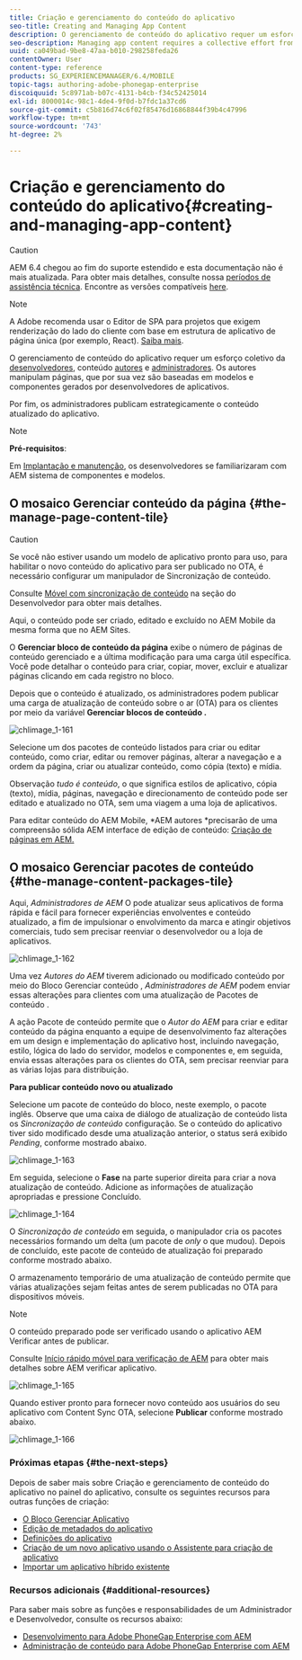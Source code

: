 ```yaml
---
title: Criação e gerenciamento do conteúdo do aplicativo
seo-title: Creating and Managing App Content
description: O gerenciamento de conteúdo do aplicativo requer um esforço coletivo de desenvolvedores, autores de conteúdo e administradores.  Os autores manipulam páginas, que por sua vez são baseadas em modelos e componentes gerados por desenvolvedores de aplicativos.
seo-description: Managing app content requires a collective effort from developers, content authors and administrators.  Authors manipulate pages, which are in turn based off of templates and components generated by app developers.
uuid: ca049bad-9be8-47aa-b010-298258feda26
contentOwner: User
content-type: reference
products: SG_EXPERIENCEMANAGER/6.4/MOBILE
topic-tags: authoring-adobe-phonegap-enterprise
discoiquuid: 5c8971ab-b07c-4131-b4cb-f34c52425014
exl-id: 8000014c-98c1-4de4-9f0d-b7fdc1a37cd6
source-git-commit: c5b816d74c6f02f85476d16868844f39b4c47996
workflow-type: tm+mt
source-wordcount: '743'
ht-degree: 2%

---
```


# Criação e gerenciamento do conteúdo do aplicativo{#creating-and-managing-app-content}

>[!CAUTION]
>
>AEM 6.4 chegou ao fim do suporte estendido e esta documentação não é mais atualizada. Para obter mais detalhes, consulte nossa [períodos de assistência técnica](https://helpx.adobe.com/br/support/programs/eol-matrix.html). Encontre as versões compatíveis [here](https://experienceleague.adobe.com/docs/).

>[!NOTE]
>
>A Adobe recomenda usar o Editor de SPA para projetos que exigem renderização do lado do cliente com base em estrutura de aplicativo de página única (por exemplo, React). [Saiba mais](/help/sites-developing/spa-overview.md).

O gerenciamento de conteúdo do aplicativo requer um esforço coletivo da [desenvolvedores](#developer), conteúdo [autores](#author) e [administradores](#administrator). Os autores manipulam páginas, que por sua vez são baseadas em modelos e componentes gerados por desenvolvedores de aplicativos.

Por fim, os administradores publicam estrategicamente o conteúdo atualizado do aplicativo.

>[!NOTE]
>
>**Pré-requisitos**:
>
>Em [Implantação e manutenção](/help/sites-deploying/deploy.md), os desenvolvedores se familiarizaram com AEM sistema de componentes e modelos.

## O mosaico Gerenciar conteúdo da página {#the-manage-page-content-tile}

>[!CAUTION]
>
>Se você não estiver usando um modelo de aplicativo pronto para uso, para habilitar o novo conteúdo do aplicativo para ser publicado no OTA, é necessário configurar um manipulador de Sincronização de conteúdo.
>
>Consulte [Móvel com sincronização de conteúdo](/help/mobile/phonegap-contentsync.md) na seção do Desenvolvedor para obter mais detalhes.

Aqui, o conteúdo pode ser criado, editado e excluído no AEM Mobile da mesma forma que no AEM Sites.

O **Gerenciar bloco de conteúdo da página** exibe o número de páginas de conteúdo gerenciado e a última modificação para uma carga útil específica. Você pode detalhar o conteúdo para criar, copiar, mover, excluir e atualizar páginas clicando em cada registro no bloco.

Depois que o conteúdo é atualizado, os administradores podem publicar uma carga de atualização de conteúdo sobre o ar (OTA) para os clientes por meio da variável **Gerenciar blocos de conteúdo .**

![chlimage_1-161](assets/chlimage_1-161.png)

Selecione um dos pacotes de conteúdo listados para criar ou editar conteúdo, como criar, editar ou remover páginas, alterar a navegação e a ordem da página, criar ou atualizar conteúdo, como cópia (texto) e mídia.

Observação *tudo é conteúdo*, o que significa estilos de aplicativo, cópia (texto), mídia, páginas, navegação e direcionamento de conteúdo pode ser editado e atualizado no OTA, sem uma viagem a uma loja de aplicativos.

Para editar conteúdo do AEM Mobile, *AEM autores *precisarão de uma compreensão sólida AEM interface de edição de conteúdo: [Criação de páginas em AEM.](/help/sites-authoring/qg-page-authoring.md)

## O mosaico Gerenciar pacotes de conteúdo {#the-manage-content-packages-tile}

Aqui, *Administradores de AEM* O pode atualizar seus aplicativos de forma rápida e fácil para fornecer experiências envolventes e conteúdo atualizado, a fim de impulsionar o envolvimento da marca e atingir objetivos comerciais, tudo sem precisar reenviar o desenvolvedor ou a loja de aplicativos.

![chlimage_1-162](assets/chlimage_1-162.png)

Uma vez *Autores do AEM* tiverem adicionado ou modificado conteúdo por meio do Bloco Gerenciar conteúdo , *Administradores de AEM* podem enviar essas alterações para clientes com uma atualização de Pacotes de conteúdo .

A ação Pacote de conteúdo permite que o *Autor do AEM* para criar e editar conteúdo da página enquanto a equipe de desenvolvimento faz alterações em um design e implementação do aplicativo host, incluindo navegação, estilo, lógica do lado do servidor, modelos e componentes e, em seguida, envia essas alterações para os clientes do OTA, sem precisar reenviar para as várias lojas para distribuição.

**Para publicar conteúdo novo ou atualizado**

Selecione um pacote de conteúdo do bloco, neste exemplo, o pacote inglês. Observe que uma caixa de diálogo de atualização de conteúdo lista os *Sincronização de conteúdo* configuração. Se o conteúdo do aplicativo tiver sido modificado desde uma atualização anterior, o status será exibido *Pending*, conforme mostrado abaixo.

![chlimage_1-163](assets/chlimage_1-163.png)

Em seguida, selecione o **Fase** na parte superior direita para criar a nova atualização de conteúdo. Adicione as informações de atualização apropriadas e pressione Concluído.

![chlimage_1-164](assets/chlimage_1-164.png)

O *Sincronização de conteúdo* em seguida, o manipulador cria os pacotes necessários formando um delta (um pacote de *only* o que mudou). Depois de concluído, este pacote de conteúdo de atualização foi preparado conforme mostrado abaixo.

O armazenamento temporário de uma atualização de conteúdo permite que várias atualizações sejam feitas antes de serem publicadas no OTA para dispositivos móveis.

>[!NOTE]
>
>O conteúdo preparado pode ser verificado usando o aplicativo AEM Verificar antes de publicar.
>
>Consulte [Início rápido móvel para verificação de AEM](/help/mobile/phonegap-mobile-quickstart.md) para obter mais detalhes sobre AEM verificar aplicativo.

![chlimage_1-165](assets/chlimage_1-165.png)

Quando estiver pronto para fornecer novo conteúdo aos usuários do seu aplicativo com Content Sync OTA, selecione **Publicar** conforme mostrado abaixo.

![chlimage_1-166](assets/chlimage_1-166.png)

### Próximas etapas {#the-next-steps}

Depois de saber mais sobre Criação e gerenciamento de conteúdo do aplicativo no painel do aplicativo, consulte os seguintes recursos para outras funções de criação:

* [O Bloco Gerenciar Aplicativo](/help/mobile/phonegap-app-details-tile.md)
* [Edição de metadados do aplicativo](/help/mobile/phonegap-editmetadata.md)
* [Definições do aplicativo](/help/mobile/phonegap-app-definitions.md)
* [Criação de um novo aplicativo usando o Assistente para criação de aplicativo](/help/mobile/phonegap-create-new-app.md)
* [Importar um aplicativo híbrido existente](/help/mobile/phonegap-adding-content-to-imported-app.md)

### Recursos adicionais {#additional-resources}

Para saber mais sobre as funções e responsabilidades de um Administrador e Desenvolvedor, consulte os recursos abaixo:

* [Desenvolvimento para Adobe PhoneGap Enterprise com AEM](/help/mobile/developing-in-phonegap.md)
* [Administração de conteúdo para Adobe PhoneGap Enterprise com AEM](/help/mobile/administer-phonegap.md)
